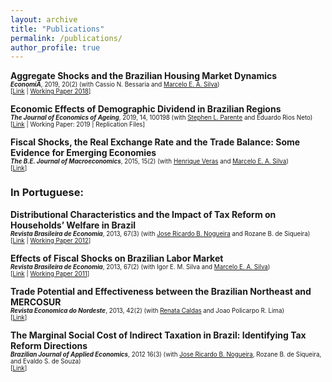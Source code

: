 ```yaml
---
layout: archive
title: "Publications"
permalink: /publications/
author_profile: true
---
```


**Aggregate Shocks and the Brazilian Housing Market Dynamics**<br/>
<span style="font-size:0.7em"> **_EconomiA_**, 2019, 20(2) (with Cassio N. Bessaria and [Marcelo E. A. Silva](https://sites.google.com/site/marceloeasilva/)) </span>   
<span style="font-size:0.7em"> [[Link](https://www.google.com/url?q=https%3A%2F%2Fdoi.org%2F10.1016%2Fj.econ.2019.08.001&sa=D&sntz=1&usg=AFQjCNE7AChBQTdhQdISplq2_vbvVjY_LA) | [Working Paper 2018]()]</span>   

**Economic Effects of Demographic Dividend in Brazilian Regions**<br/>
<span style="font-size:0.7em"> **_The Journal of Economics of Ageing_**, 2019, 14, 100198  (with [Stephen L. Parente](https://publish.illinois.edu/parente/) and Eduardo Rios Neto) </span>   
<span style="font-size:0.7em"> [[Link](https://doi.org/10.1016/j.jeoa.2019.100198) | Working Paper: 2019 | Replication Files]</span>  

**Fiscal Shocks, the Real Exchange Rate and the Trade Balance: Some Evidence for Emerging Economies**<br/>
<span style="font-size:0.7em"> **_The B.E. Journal of Macroeconomics_**,  2015, 15(2) (with [Henrique Veras](https://sites.google.com/view/henriquefonseca/home) and [Marcelo E. A. Silva](https://sites.google.com/site/marceloeasilva/))  </span>   
<span style="font-size:0.7em"> [[Link](https://doi.org/10.1515/bejm-2014-0018)] </span>  

### In Portuguese:

**Distributional Characteristics and the Impact of Tax Reform on Households’ Welfare in Brazil**<br/>
<span style="font-size:0.7em"> **_Revista Brasileira de Economia_**, 2013, 67(3) (with [Jose Ricardo B. Nogueira](https://scholar.google.com/citations?user=8EEOl-sAAAAJ&hl=en) and Rozane B. de Siqueira)  </span>   
<span style="font-size:0.7em"> [[Link](http://bibliotecadigital.fgv.br/ojs/index.php/rbe/article/view/6159) | [Working Paper 2012](https://www.anpec.org.br/encontro/2011/inscricao/arquivos/000-ede137cf4e6b2040116d9a4d333e845f.pdf)] </span>  

**Effects of Fiscal Shocks on Brazilian Labor Market**<br/>
<span style="font-size:0.7em"> **_Revista Brasileira de Economia_**, 2013, 67(2) (with Igor E. M. Silva and [Marcelo E. A. Silva](https://sites.google.com/site/marceloeasilva/))  </span>   
<span style="font-size:0.7em"> [[Link](http://bibliotecadigital.fgv.br/ojs/index.php/rbe/article/view/3890) | [Working Paper 2011](https://www.anpec.org.br/encontro/2011/inscricao/arquivos/000-ede137cf4e6b2040116d9a4d333e845f.pdf)] </span>  

**Trade Potential and Effectiveness  between the Brazilian Northeast and MERCOSUR**<br/>
<span style="font-size:0.7em"> **_Revista Economica do Nordeste_**, 2013, 42(2) (with [Renata Caldas](https://www.sites.google.com/site/renatamcaldas) and Joao Policarpo R. Lima) </span>   
<span style="font-size:0.7em"> [[Link](https://www.scielo.br/scielo.php?pid=S1413-80502012000300001&script=sci_arttext)] </span>  

**The Marginal Social Cost of Indirect Taxation in Brazil: Identifying Tax Reform Directions**<br/>
<span style="font-size:0.7em"> **_Brazilian Journal of Applied Economics_**, 2012 16(3) (with [Jose Ricardo B. Nogueira](https://scholar.google.com/citations?user=8EEOl-sAAAAJ&hl=en), Rozane B. de Siqueira, and Evaldo S. de Souza)  </span>   
<span style="font-size:0.7em"> [[Link](https://www.scielo.br/scielo.php?pid=S1413-80502012000300001&script=sci_arttext)] </span>  
